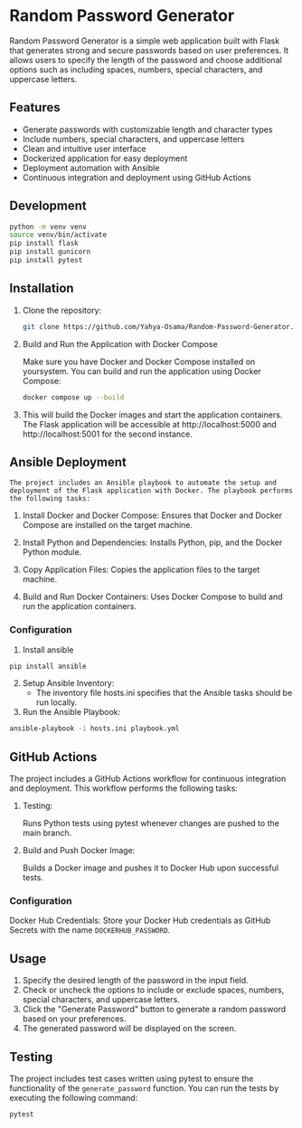 # Random Password Generator

Random Password Generator is a simple web application built with Flask that generates strong and secure passwords based on user preferences. It allows users to specify the length of the password and choose additional options such as including spaces, numbers, special characters, and uppercase letters.

## Features

- Generate passwords with customizable length and character types
- Include  numbers, special characters, and uppercase letters
- Clean and intuitive user interface
- Dockerized application for easy deployment
- Deployment automation with Ansible
- Continuous integration and deployment using GitHub Actions

## Development

```bash
python -m venv venv
source venv/bin/activate
pip install flask
pip install gunicorn
pip install pytest
```

## Installation

1. Clone the repository:

    ```bash
    git clone https://github.com/Yahya-Osama/Random-Password-Generator.git
    ```

2. Build and Run the Application with Docker Compose

      Make sure you have Docker and Docker Compose installed on yoursystem. You can build and run the application using Docker Compose:

    ```bash
    docker compose up --build
    ```

3. This will build the Docker images and start the application containers. The Flask application will be accessible at http://localhost:5000 and http://localhost:5001 for the second instance.

## Ansible Deployment

    The project includes an Ansible playbook to automate the setup and deployment of the Flask application with Docker. The playbook performs the following tasks:

1. Install Docker and Docker Compose: Ensures that Docker and Docker Compose are installed on the target machine.

2. Install Python and Dependencies: Installs Python, pip, and the Docker Python module.

3. Copy Application Files: Copies the application files to the target machine.

4. Build and Run Docker Containers: Uses Docker Compose to build and run the application containers.

### Configuration

1. Install ansible
```bash
pip install ansible
```
2. Setup Ansible Inventory:
    - The inventory file hosts.ini specifies that the Ansible tasks should be run locally.
3. Run the Ansible Playbook:
```bash
ansible-playbook -i hosts.ini playbook.yml
```
## GitHub Actions
The project includes a GitHub Actions workflow for continuous integration and deployment. This workflow performs the following tasks:

1. Testing:

    Runs Python tests using pytest whenever changes are pushed to the main branch.

2. Build and Push Docker Image:

    Builds a Docker image and pushes it to Docker Hub upon successful tests.

### Configuration

Docker Hub Credentials: Store your Docker Hub credentials as GitHub Secrets with the name `DOCKERHUB_PASSWORD`.

## Usage

1. Specify the desired length of the password in the input field.
2. Check or uncheck the options to include or exclude spaces, numbers, special characters, and uppercase letters.
3. Click the "Generate Password" button to generate a random password based on your preferences.
4. The generated password will be displayed on the screen.

## Testing

The project includes test cases written using pytest to ensure the functionality of the `generate_password` function. You can run the tests by executing the following command:

```bash
pytest
